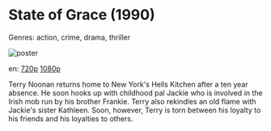 # State of Grace (1990)

Genres: action, crime, drama, thriller

![poster](http://image.tmdb.org/t/p/w500/5vwP5vUBqizNI5O7UU6mAgkTkGa.jpg)

en:
  [720p](magnet:?xt=urn:btih:537B0C61BF2EFC36E16633559D7685203A9D6421&tr=udp://glotorrents.pw:6969/announce&tr=udp://tracker.opentrackr.org:1337/announce&tr=udp://torrent.gresille.org:80/announce&tr=udp://tracker.openbittorrent.com:80&tr=udp://tracker.coppersurfer.tk:6969&tr=udp://tracker.leechers-paradise.org:6969&tr=udp://p4p.arenabg.ch:1337&tr=udp://tracker.internetwarriors.net:1337)
  [1080p](magnet:?xt=urn:btih:8617A849443506E930C5554791B59EE84F417F90&tr=udp://glotorrents.pw:6969/announce&tr=udp://tracker.opentrackr.org:1337/announce&tr=udp://torrent.gresille.org:80/announce&tr=udp://tracker.openbittorrent.com:80&tr=udp://tracker.coppersurfer.tk:6969&tr=udp://tracker.leechers-paradise.org:6969&tr=udp://p4p.arenabg.ch:1337&tr=udp://tracker.internetwarriors.net:1337)
  


Terry Noonan returns home to New York's Hells Kitchen after a ten year absence. He soon hooks up with childhood pal Jackie who is involved in the Irish mob run by his brother Frankie. Terry also rekindles an old flame with Jackie's sister Kathleen. Soon, however, Terry is torn between his loyalty to his friends and his loyalties to others.